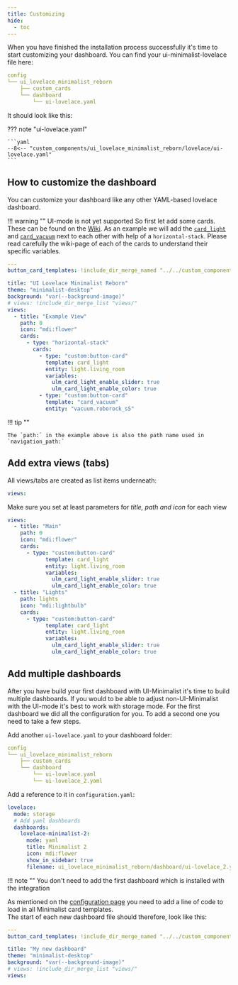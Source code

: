 ```yaml
---
title: Customizing
hide:
  - toc
---
```


<!-- markdownlint-disable MD046 -->

When you have finished the installation process successfully it's time to start customizing your dashboard.
You can find your ui-minimalist-lovelace file here:

```yaml
config
└── ui_lovelace_minimalist_reborn
    ├── custom_cards
    └── dashboard
        └── ui-lovelace.yaml
```

It should look like this:

??? note "ui-lovelace.yaml"

    ```yaml
    --8<-- "custom_components/ui_lovelace_minimalist_reborn/lovelace/ui-lovelace.yaml"
    ```

## How to customize the dashboard

You can customize your dashboard like any other YAML-based lovelace dashboard.

!!! warning ""
    UI-mode is not yet supported
So first let add some cards. These can be found on the [Wiki](https://ui-lovelace-minimalist.github.io/UI/usage/cards/card_battery/). As an example we will add the [`card_light`](https://ui-lovelace-minimalist.github.io/UI/usage/cards/card_light/) and [`card_vacuum`](https://ui-lovelace-minimalist.github.io/UI/usage/cards/card_vacuum/) next to each other with help of a `horizontal-stack`. Please read carefully the wiki-page of each of the cards to understand their specific variables.

```yaml
---
button_card_templates: !include_dir_merge_named "../../custom_components/ui_lovelace_minimalist_reborn/__ui_minimalist__/ulm_templates/"

title: "UI Lovelace Minimalist Reborn"
theme: "minimalist-desktop"
background: "var(--background-image)"
# views: !include_dir_merge_list "views/"
views:
  - title: "Example View"
    path: 0
    icon: "mdi:flower"
    cards:
      - type: "horizontal-stack"
        cards:
          - type: "custom:button-card"
            template: card_light
            entity: light.living_room
            variables:
              ulm_card_light_enable_slider: true
              ulm_card_light_enable_color: true
          - type: "custom:button-card"
            template: "card_vacuum"
            entity: "vacuum.roborock_s5"
```

!!! tip ""

    The `path:` in the example above is also the path name used in `navigation_path:`

## Add extra views (tabs)

All views/tabs are created as list items underneath:

```yaml
views:
```

Make sure you set at least parameters for *title, path and icon* for each view

```yaml
views:
  - title: "Main"
    path: 0
    icon: "mdi:flower"
    cards:
      - type: "custom:button-card"
            template: card_light
            entity: light.living_room
            variables:
              ulm_card_light_enable_slider: true
              ulm_card_light_enable_color: true
  - title: "Lights"
    path: lights
    icon: "mdi:lightbulb"
    cards:
      - type: "custom:button-card"
            template: card_light
            entity: light.living_room
            variables:
              ulm_card_light_enable_slider: true
              ulm_card_light_enable_color: true
```

## Add multiple dashboards

After you have build your first dashboard with UI-Minimalist it's time to build multiple dashboards.
If you would to be able to adjust non-UI-Minimalist with the UI-mode it's best to work with storage mode.
For the first dashboard we did all the configuration for you. To add a second one you need to take a few steps.

  Add another `ui-lovelace.yaml` to your dashboard folder:

```yaml
config
└── ui_lovelace_minimalist_reborn
    ├── custom_cards
    └── dashboard
        └── ui-lovelace.yaml
        └── ui-lovelace_2.yaml
```

  Add a reference to it in `configuration.yaml`:

```yaml
lovelace:
  mode: storage
  # Add yaml dashboards
  dashboards:
    lovelace-minimalist-2:
      mode: yaml
      title: Minimalist 2
      icon: mdi:flower
      show_in_sidebar: true
      filename: ui_lovelace_minimalist_reborn/dashboard/ui-lovelace_2.yaml
```

!!! note ""
    You don't need to add the first dashboard which is installed with the integration

As mentioned on the [configuration page](https://ui-lovelace-minimalist.github.io/UI/setup/configuration/) you need to add a line of code to load in all Minimalist card templates. <br>
The start of each new dashboard file should therefore, look like this:

```yaml
---
button_card_templates: !include_dir_merge_named "../../custom_components/ui_lovelace_minimalist_reborn/__ui_minimalist__/ulm_templates/"

title: "My new dashboard"
theme: "minimalist-desktop"
background: "var(--background-image)"
# views: !include_dir_merge_list "views/"
views:
```
